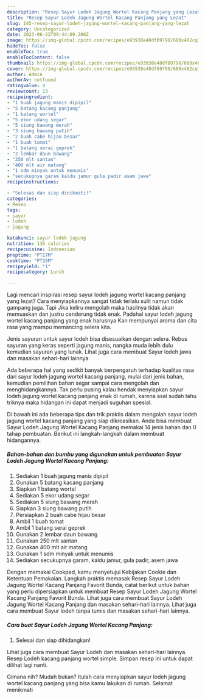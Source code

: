 ```yaml
---
description: "Resep Sayur Lodeh Jagung Wortel Kacang Panjang yang Lezat"
title: "Resep Sayur Lodeh Jagung Wortel Kacang Panjang yang Lezat"
slug: 145-resep-sayur-lodeh-jagung-wortel-kacang-panjang-yang-lezat
category: Uncategorized
date: 2023-06-22T09:44:09.306Z
image: https://img-global.cpcdn.com/recipes/e93938e48df89798/680x482cq70/sayur-lodeh-jagung-wortel-kacang-panjang-foto-resep-utama.jpg
hideToc: false
enableToc: true
enableTocContent: false
thumbnail: https://img-global.cpcdn.com/recipes/e93938e48df89798/680x482cq70/sayur-lodeh-jagung-wortel-kacang-panjang-foto-resep-utama.jpg
cover: https://img-global.cpcdn.com/recipes/e93938e48df89798/680x482cq70/sayur-lodeh-jagung-wortel-kacang-panjang-foto-resep-utama.jpg
author: Admin
authorAv: notfound
ratingvalue: 4
reviewcount: 13
recipeingredient:
- "1 buah jagung manis dipipil"
- "5 batang kacang panjang"
- "1 batang wortel"
- "5 ekor udang segar"
- "5 siung bawang merah"
- "3 siung bawang putih"
- "2 buah cabe hijau besar"
- "1 buah tomat"
- "1 batang serai geprek"
- "2 lembar daun bawang"
- "250 mlt santan"
- "400 mlt air matang"
- "1 sdm minyak untuk menumis"
- "secukupnya garam kaldu jamur gula padir asem jawa"
recipeinstructions:

- "Selesai dan siap dinikmati!"
categories:
- Resep
tags:
- sayur
- lodeh
- jagung

katakunci: sayur lodeh jagung 
nutrition: 136 calories
recipecuisine: Indonesian
preptime: "PT17M"
cooktime: "PT35M"
recipeyield: "1"
recipecategory: Lunch

---
```



Lagi mencari inspirasi resep sayur lodeh jagung wortel kacang panjang yang lezat? Cara menyiapkannya sangat tidak terlalu sulit namun tidak gampang juga. Tapi Jika keliru mengolah maka hasilnya tidak akan memuaskan dan justru cenderung tidak enak. Padahal sayur lodeh jagung wortel kacang panjang yang enak harusnya Kan mempunyai aroma dan cita rasa yang mampu memancing selera kita.


Jenis sayuran untuk sayur lodeh bisa disesuaikan dengan selera. Rebus sayuran yang keras seperti jagung manis, nangka muda lebih dulu kemudian sayuran yang lunak. Lihat juga cara membuat Sayur lodeh jawa dan masakan sehari-hari lainnya.

Ada beberapa hal yang sedikit banyak berpengaruh terhadap kualitas rasa dari sayur lodeh jagung wortel kacang panjang, mulai dari jenis bahan, kemudian pemilihan bahan segar sampai cara mengolah dan menghidangkannya. Tak perlu pusing kalau hendak menyiapkan sayur lodeh jagung wortel kacang panjang enak di rumah, karena asal sudah tahu triknya maka hidangan ini dapat menjadi suguhan spesial.


Di bawah ini ada beberapa tips dan trik praktis dalam mengolah sayur lodeh jagung wortel kacang panjang yang siap dikreasikan. Anda bisa membuat Sayur Lodeh Jagung Wortel Kacang Panjang memakai 14 jenis bahan dan 0 tahap pembuatan. Berikut ini langkah-langkah dalam membuat hidangannya.

<!--inarticleads1-->

##### Bahan-bahan dan bumbu yang digunakan untuk pembuatan Sayur Lodeh Jagung Wortel Kacang Panjang:

1. Sediakan 1 buah jagung manis dipipil
1. Gunakan 5 batang kacang panjang
1. Siapkan 1 batang wortel
1. Sediakan 5 ekor udang segar
1. Sediakan 5 siung bawang merah
1. Siapkan 3 siung bawang putih
1. Persiapkan 2 buah cabe hijau besar
1. Ambil 1 buah tomat
1. Ambil 1 batang serai geprek
1. Gunakan 2 lembar daun bawang
1. Gunakan 250 mlt santan
1. Gunakan 400 mlt air matang
1. Gunakan 1 sdm minyak untuk menumis
1. Sediakan secukupnya garam, kaldu jamur, gula padir, asem jawa


Dengan memakai Cookpad, kamu menyetujui Kebijakan Cookie dan Ketentuan Pemakaian. Langkah praktis memasak Resep Sayur Lodeh Jagung Wortel Kacang Panjang Favorit Bunda, catat berikut untuk bahan yang perlu dipersiapkan untuk membuat Resep Sayur Lodeh Jagung Wortel Kacang Panjang Favorit Bunda. Lihat juga cara membuat Sayur Lodeh Jagung Wortel Kacang Panjang dan masakan sehari-hari lainnya. Lihat juga cara membuat Sayur lodeh tanpa tumis dan masakan sehari-hari lainnya. 

<!--inarticleads2-->

##### Cara buat Sayur Lodeh Jagung Wortel Kacang Panjang:


1. Selesai dan siap dihidangkan!

Lihat juga cara membuat Sayur Lodeh dan masakan sehari-hari lainnya. Resep Lodeh kacang panjang wortel simple. Simpan resep ini untuk dapat dilihat lagi nanti. 

Gimana nih? Mudah bukan? Itulah cara menyiapkan sayur lodeh jagung wortel kacang panjang yang bisa kamu lakukan di rumah. Selamat menikmati
